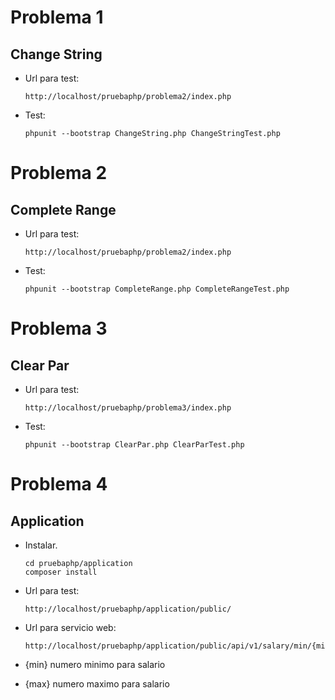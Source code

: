 # Problema 1
## Change String

* Url para test:

	```
	http://localhost/pruebaphp/problema2/index.php
	```
* Test:

	```
	phpunit --bootstrap ChangeString.php ChangeStringTest.php
	```

# Problema 2
## Complete Range

* Url para test:

	```
	http://localhost/pruebaphp/problema2/index.php
	```

* Test:

	```
	phpunit --bootstrap CompleteRange.php CompleteRangeTest.php
	```

# Problema 3
## Clear Par

* Url para test:

	```
	http://localhost/pruebaphp/problema3/index.php
	```

* Test:

	```
	phpunit --bootstrap ClearPar.php ClearParTest.php
	```

# Problema 4
##  Application

* Instalar.
	
	```
	cd pruebaphp/application
	composer install
	```

* Url para test:

	```
	http://localhost/pruebaphp/application/public/
	```

* Url para servicio web:
	
	```
	http://localhost/pruebaphp/application/public/api/v1/salary/min/{min}/max/{max}
	```

* {min} numero minimo para salario
* {max} numero maximo para salario
